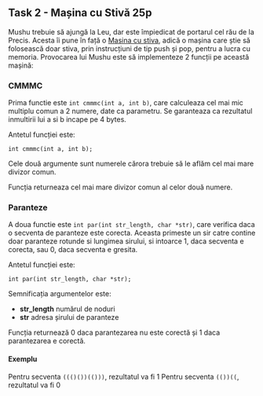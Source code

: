 ## Task 2 - Mașina cu Stivă 25p

Mushu trebuie să ajungă la Leu, dar este împiedicat de portarul cel rău de la Precis. Acesta îi pune în față o [Masina cu stiva](https://en.wikipedia.org/wiki/Stack_machine), adică o mașina care știe să folosească doar stiva, prin instrucțiuni de tip push și pop, pentru a lucra cu memoria. Provocarea lui Mushu este să implementeze 2 funcții pe această mașină:

### CMMMC

Prima functie este `int cmmmc(int a, int b)`, care calculeaza cel mai mic multiplu comun a 2 numere, date ca parametru. Se garanteaza ca rezultatul inmultirii lui a si b incape pe 4 bytes.

Antetul funcției este:
```
int cmmmc(int a, int b);
```

Cele două argumente sunt numerele cărora trebuie să le aflăm cel mai mare divizor comun.

Funcția returneaza cel mai mare divizor comun al celor două numere.

### Paranteze

A doua functie este `int par(int str_length, char *str)`, care verifica daca o secventa de paranteze este corecta. Aceasta primeste un sir catre contine doar paranteze rotunde si lungimea sirului, si intoarce 1, daca secventa e corecta, sau 0, daca secventa e gresita.

Antetul funcției este:
```
int par(int str_length, char *str); 
```

Semnificația argumentelor este:
  * **str_length** numărul de noduri
  * **str** adresa șirului de paranteze

Funcția returnează 0 daca parantezarea nu este corectă și 1 daca parantezarea e corectă.

#### Exemplu

Pentru secventa `((()())(()))`, rezultatul va fi 1
Pentru secventa `(())((`, rezultatul va fi 0


